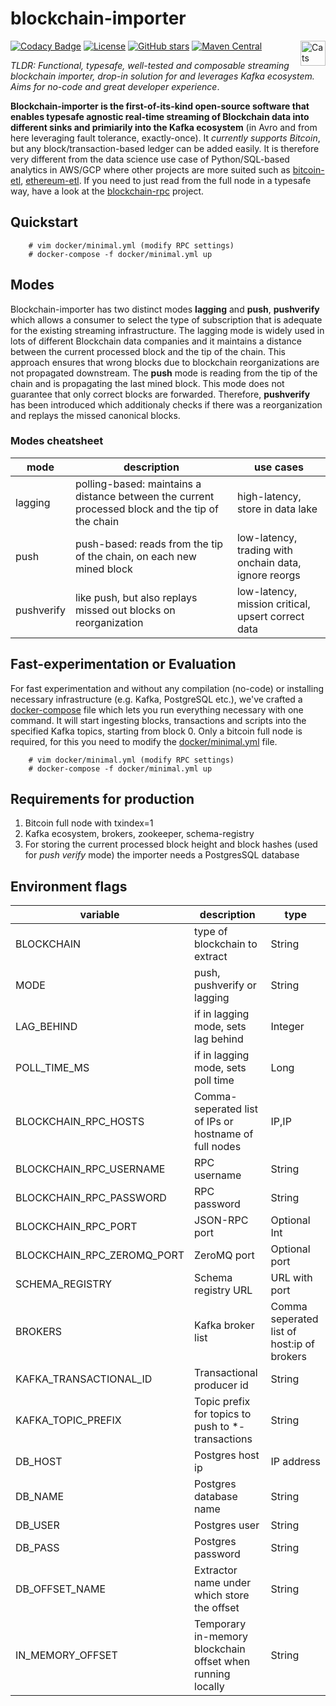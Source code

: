 # blockchain-importer
[![Codacy Badge](https://api.codacy.com/project/badge/Grade/202ed1ef51524b749560c0ffd78400f7)](https://www.codacy.com/manual/jpzk/blockchain-importer?utm_source=github.com&amp;utm_medium=referral&amp;utm_content=jpzk/blockchain-rpc&amp;utm_campaign=Badge_Grade)
[![License](http://img.shields.io/:license-Apache%202-blue.svg)](http://www.apache.org/licenses/LICENSE-2.0.txt) [![GitHub stars](https://img.shields.io/github/stars/jpzk/blockchain-importer.svg?style=flat)](https://github.com/jpzk/bitcoin-importer/stargazers) 
[![Maven Central](https://img.shields.io/maven-central/v/com.madewithtea/blockchain-importer_2.13.svg)](https://search.maven.org/search?q=com.madewithtea%20blockchain-importer) <img src="https://typelevel.org/cats/img/cats-badge.svg" height="40px" align="right" alt="Cats friendly" /></a>

*TLDR: Functional, typesafe, well-tested and composable streaming blockchain importer, drop-in solution for and leverages Kafka ecosystem. Aims for no-code and great developer experience*. 

**Blockchain-importer is the first-of-its-kind open-source software that enables typesafe agnostic real-time streaming of Blockchain data into different sinks and primiarily into the Kafka ecosystem** (in Avro and from here leveraging fault tolerance, exactly-once). It *currently supports Bitcoin*, but any block/transaction-based ledger can be added easily. It is therefore very different from the data science use case of Python/SQL-based analytics in AWS/GCP where other projects are more suited such as [bitcoin-etl](https://github.com/blockchain-etl/bitcoin-etl), [ethereum-etl](https://github.com/blockchain-etl/ethereum-etl). If you need to just read from the full node in a typesafe way, have a look at the [blockchain-rpc](https://github.com/jpzk/blockchain-rpc) project.

## Quickstart
```
    # vim docker/minimal.yml (modify RPC settings)
    # docker-compose -f docker/minimal.yml up
```

## Modes

Blockchain-importer has two distinct modes **lagging** and **push**, **pushverify** which allows a consumer to select the type of subscription that is adequate for the existing streaming infrastructure. The lagging mode is widely used in lots of different Blockchain data companies and it maintains a distance between the current processed block and the tip of the chain. This approach ensures that wrong blocks due to blockchain reorganizations are not propagated downstream. The **push** mode is reading from the tip of the chain and is propagating the last mined block. This mode does not guarantee that only correct blocks are forwarded. Therefore, **pushverify** has been introduced which additionaly checks if there was a reorganization and replays the missed canonical blocks. 

### Modes cheatsheet

| mode | description                                                | use cases |
| -------------------------- | ---------------------------------------------------------- | ------------------------------------------ |
| lagging | polling-based: maintains a distance between the current processed block and the tip of the chain | high-latency, store in data lake |
| push                      | push-based: reads from the tip of the chain, on each new mined block| low-latency, trading with onchain data, ignore reorgs |
| pushverify                      | like push, but also replays missed out blocks on reorganization | low-latency, mission critical, upsert correct data  |

## Fast-experimentation or Evaluation

For fast experimentation and without any compilation (no-code) or installing necessary infrastructure (e.g. Kafka, PostgreSQL etc.), we've crafted a [docker-compose](https://docs.docker.com/compose/) file which lets you run everything necessary with one command. It will start ingesting blocks, transactions and scripts into the specified Kafka topics, starting from block 0. Only a bitcoin full node is required, for this you need to modify the [docker/minimal.yml](https://github.com/jpzk/blockchain-importer/blob/master/docker/minimal.yml) file. 

```
    # vim docker/minimal.yml (modify RPC settings)
    # docker-compose -f docker/minimal.yml up
```

## Requirements for production

1. Bitcoin full node with txindex=1 
2. Kafka ecosystem, brokers, zookeeper, schema-registry 
3. For storing the current processed block height and block hashes (used for *push verify* mode) the importer needs a PostgresSQL database

## Environment flags

| variable                   | description                                                | type                                       |
| -------------------------- | ---------------------------------------------------------- | ------------------------------------------ |
| BLOCKCHAIN                 | type of blockchain to extract                              | String                                     |
| MODE                       | push, pushverify or lagging                                | String                                     |
| LAG_BEHIND                 | if in lagging mode, sets lag behind                        | Integer                                    |
| POLL_TIME_MS               | if in lagging mode, sets poll time                         | Long                                       |
| BLOCKCHAIN_RPC_HOSTS       | Comma-seperated list of IPs or hostname of full nodes      | IP,IP                                      |
| BLOCKCHAIN_RPC_USERNAME    | RPC username                                               | String                                     |
| BLOCKCHAIN_RPC_PASSWORD    | RPC password                                               | String                                     |
| BLOCKCHAIN_RPC_PORT        | JSON-RPC port                                              | Optional Int                               |
| BLOCKCHAIN_RPC_ZEROMQ_PORT | ZeroMQ port                                                | Optional port                              |
| SCHEMA_REGISTRY            | Schema registry URL                                        | URL with port                              |
| BROKERS                    | Kafka broker list                                          | Comma seperated list of host:ip of brokers |
| KAFKA_TRANSACTIONAL_ID     | Transactional producer id                                  | String                                     |
| KAFKA_TOPIC_PREFIX         | Topic prefix for topics to push to \*-transactions         | String                                     |
| DB_HOST                    | Postgres host ip                                           | IP address                                 |
| DB_NAME                    | Postgres database name                                     | String                                     |
| DB_USER                    | Postgres user                                              | String                                     |
| DB_PASS                    | Postgres password                                          | String                                     |
| DB_OFFSET_NAME             | Extractor name under which store the offset                | String                                     |
| IN_MEMORY_OFFSET           | Temporary in-memory blockchain offset when running locally | String                                     |                             | String                                     |
